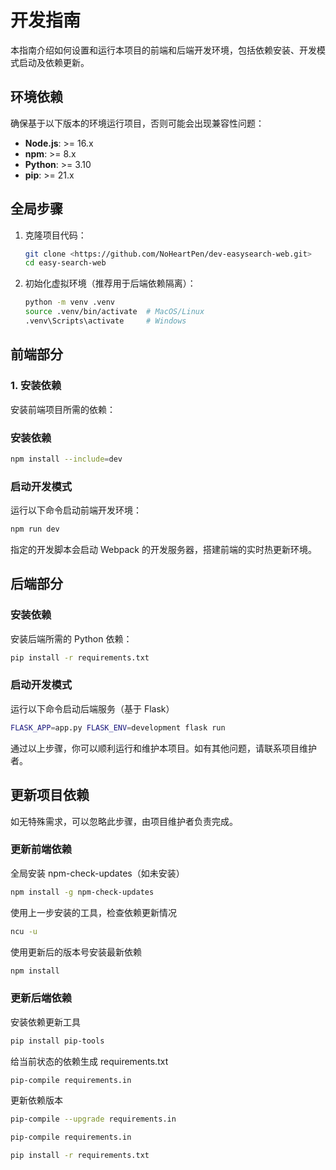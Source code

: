 # 开发指南

本指南介绍如何设置和运行本项目的前端和后端开发环境，包括依赖安装、开发模式启动及依赖更新。

## 环境依赖

确保基于以下版本的环境运行项目，否则可能会出现兼容性问题：
- **Node.js**: >= 16.x
- **npm**: >= 8.x
- **Python**: >= 3.10
- **pip**: >= 21.x

## 全局步骤

1. 克隆项目代码：
   ```bash
   git clone <https://github.com/NoHeartPen/dev-easysearch-web.git>
   cd easy-search-web
   ```

2. 初始化虚拟环境（推荐用于后端依赖隔离）：
   ```bash
   python -m venv .venv
   source .venv/bin/activate  # MacOS/Linux
   .venv\Scripts\activate     # Windows
   ```

## 前端部分

### 1. 安装依赖

安装前端项目所需的依赖：

### 安装依赖

```bash
npm install --include=dev
```

### 启动开发模式

运行以下命令启动前端开发环境：

```bash
npm run dev
```

指定的开发脚本会启动 Webpack 的开发服务器，搭建前端的实时热更新环境。

## 后端部分

### 安装依赖

安装后端所需的 Python 依赖：

```bash
pip install -r requirements.txt
```

### 启动开发模式

运行以下命令启动后端服务（基于 Flask）

```bash
FLASK_APP=app.py FLASK_ENV=development flask run
```

通过以上步骤，你可以顺利运行和维护本项目。如有其他问题，请联系项目维护者。

## 更新项目依赖

如无特殊需求，可以忽略此步骤，由项目维护者负责完成。

### 更新前端依赖

全局安装 npm-check-updates（如未安装）

```bash
npm install -g npm-check-updates
```

使用上一步安装的工具，检查依赖更新情况

```bash
ncu -u
```

使用更新后的版本号安装最新依赖

```bash
npm install
```

### 更新后端依赖

安装依赖更新工具

```bash
pip install pip-tools
```

给当前状态的依赖生成 requirements.txt

```bash
pip-compile requirements.in
```

更新依赖版本

```bash
pip-compile --upgrade requirements.in

pip-compile requirements.in

pip install -r requirements.txt
```
